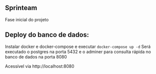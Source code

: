 ## Sprinteam

Fase inicial do projeto

##  Deploy do banco de dados:

Instalar docker e docker-compose e executar `docker-compose up -d`
Será executado o postgres na porta 5432 e o adminer para consulta rápida no banco de dados na porta 8080

Acessível via http://localhost:8080
